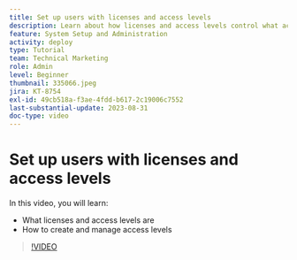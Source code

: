 ```yaml
---
title: Set up users with licenses and access levels
description: Learn about how licenses and access levels control what access users have. Learn how job roles are used in the system.
feature: System Setup and Administration
activity: deploy
type: Tutorial
team: Technical Marketing
role: Admin
level: Beginner
thumbnail: 335066.jpeg
jira: KT-8754
exl-id: 49cb518a-f3ae-4fdd-b617-2c19006c7552
last-substantial-update: 2023-08-31
doc-type: video
---
```

# Set up users with licenses and access levels

In this video, you will learn:

* What licenses and access levels are
* How to create and manage access levels

>[!VIDEO](https://video.tv.adobe.com/v/335066/?quality=12&learn=on)
